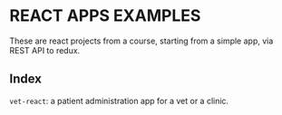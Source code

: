 # REACT APPS EXAMPLES

These are react projects from a course, starting from a simple app, via REST API to redux.

## Index

`vet-react`: a patient administration app for a vet or a clinic.